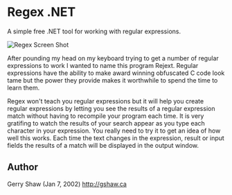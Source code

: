 # Regex .NET

A simple free .NET tool for working with regular expressions.

![Regex Screen Shot](https://raw.github.com/gshaw/regexdotnet/master/bin/Regex.jpg)

After pounding my head on my keyboard trying to get a number of regular expressions to work I wanted to name this program Rejext. Regular expressions have the ability to make award winning obfuscated C code look tame but the power they provide makes it worthwhile to spend the time to learn them.

Regex won't teach you regular expressions but it will help you create regular expressions by letting you see the results of a regular expression match without having to recompile your program each time. It is very gratifing to watch the results of your search appear as you type each character in your expression. You really need to try it to get an idea of how well this works. Each time the text changes in the expression, result or input fields the results of a match will be displayed in the output window.

## Author

Gerry Shaw (Jan 7, 2002)
http://gshaw.ca
